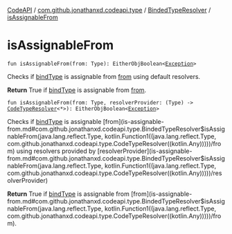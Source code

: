 [CodeAPI](../../index.md) / [com.github.jonathanxd.codeapi.type](../index.md) / [BindedTypeResolver](index.md) / [isAssignableFrom](.)

# isAssignableFrom

`fun isAssignableFrom(from: Type): EitherObjBoolean<`[`Exception`](https://kotlinlang.org/api/latest/jvm/stdlib/kotlin/-exception/index.html)`>`

Checks if [bindType](bind-type.md) is assignable from [from](is-assignable-from.md#com.github.jonathanxd.codeapi.type.BindedTypeResolver$isAssignableFrom(java.lang.reflect.Type)/from) using default resolvers.

**Return**
True if [bindType](bind-type.md) is assignable from [from](is-assignable-from.md#com.github.jonathanxd.codeapi.type.BindedTypeResolver$isAssignableFrom(java.lang.reflect.Type)/from).

`fun isAssignableFrom(from: Type, resolverProvider: (Type) -> `[`CodeTypeResolver`](../-code-type-resolver/index.md)`<*>): EitherObjBoolean<`[`Exception`](https://kotlinlang.org/api/latest/jvm/stdlib/kotlin/-exception/index.html)`>`

Checks if [bindType](bind-type.md) is assignable [from](is-assignable-from.md#com.github.jonathanxd.codeapi.type.BindedTypeResolver$isAssignableFrom(java.lang.reflect.Type, kotlin.Function1((java.lang.reflect.Type, com.github.jonathanxd.codeapi.type.CodeTypeResolver((kotlin.Any)))))/from) using resolvers provided by [resolverProvider](is-assignable-from.md#com.github.jonathanxd.codeapi.type.BindedTypeResolver$isAssignableFrom(java.lang.reflect.Type, kotlin.Function1((java.lang.reflect.Type, com.github.jonathanxd.codeapi.type.CodeTypeResolver((kotlin.Any)))))/resolverProvider)

**Return**
True if [bindType](bind-type.md) is assignable from [from](is-assignable-from.md#com.github.jonathanxd.codeapi.type.BindedTypeResolver$isAssignableFrom(java.lang.reflect.Type, kotlin.Function1((java.lang.reflect.Type, com.github.jonathanxd.codeapi.type.CodeTypeResolver((kotlin.Any)))))/from).

